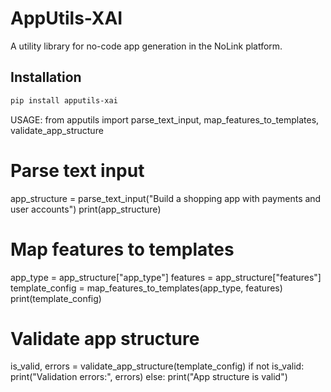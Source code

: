 # AppUtils-XAI

A utility library for no-code app generation in the NoLink platform.

## Installation

```bash
pip install apputils-xai
```

USAGE:
from apputils import parse_text_input, map_features_to_templates, validate_app_structure

# Parse text input

app_structure = parse_text_input("Build a shopping app with payments and user accounts")
print(app_structure)

# Map features to templates

app_type = app_structure["app_type"]
features = app_structure["features"]
template_config = map_features_to_templates(app_type, features)
print(template_config)

# Validate app structure

is_valid, errors = validate_app_structure(template_config)
if not is_valid:
print("Validation errors:", errors)
else:
print("App structure is valid")
